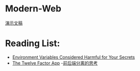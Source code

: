 # Modern-Web

[演示文稿](https://view.officeapps.live.com/op/view.aspx?src=https://github.com/fudan-uni/modern-web/blob/master/Web%20%E5%BA%94%E7%94%A8%E6%96%B0%E6%9E%B6%E6%9E%84%E7%A0%94%E7%A9%B6.pptx?raw=true)

# Reading List:

- [Environment Variables Considered Harmful for Your Secrets](http://movingfast.io/articles/environment-variables-considered-harmful/)
- [The Twelve Factor App](https://12factor.net/)
-[前后端分离的思考](https://www.cnblogs.com/sharpxiajun/p/3531665.html)